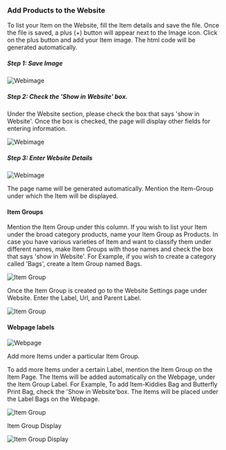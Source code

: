 ### Add Products to the Website

To list your Item on the Website, fill the Item details and save the file.
Once the file is saved, a plus (+) button will appear next to the Image icon.
Click on the plus button and add your Item image. The html code will be
generated automatically.

##### Step 1: Save Image

![Webimage](assets/erpnext_org/images/erpnext/item-webimage.png)

  

##### Step 2: Check the 'Show in Website' box.

Under the Website section, please check the box that says 'show in Website'.
Once the box is checked, the page will display other fields for entering
information.

![Webimage](assets/erpnext_org/images/erpnext/item-webimage-1.png)

  

##### Step 3: Enter Website Details

![Webimage](assets/erpnext_org/images/erpnext/item-webimage-2.png)

The page name will be generated automatically. Mention the Item-Group under
which the Item will be displayed.

#### Item Groups

Mention the Item Group under this column. If you wish to list your Item under
the broad category products, name your Item Group as Products. In case you
have various varieties of Item and want to classify them under different
names, make Item Groups with those names and check the box that says 'show in
Website'. For Example, if you wish to create a category called 'Bags', create
a Item Group named Bags.

![Item Group](assets/erpnext_org/images/erpnext/itemgroup-webimage-bags.png)

Once the Item Group is created go to the Website Settings page under Website.
Enter the Label, Url, and Parent Label.

![Item Group](assets/erpnext_org/images/erpnext/itemgroup-website-settings.png)

  

#### Webpage labels

![Webpage](assets/erpnext_org/images/erpnext/webpage-labels.png)

Add more Items under a particular Item Group.

To add more Items under a certain Label, mention the Item Group on the Item
Page. The Items will be added automatically on the Webpage, under the Item
Group Label. For Example, To add Item-Kiddies Bag and Butterfly Print Bag,
check the 'Show in Website'box. The Items will be placed under the Label Bags
on the Webpage.

![Item Group](assets/erpnext_org/images/erpnext/itemgroup-websettings.png)

  

Item Group Display

![Item Group Display](assets/erpnext_org/images/erpnext/webpage-itemgroup-display.png)

